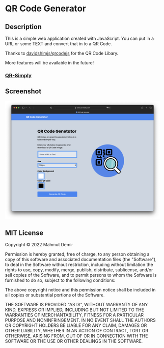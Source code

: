 # QR Code Generator

## Description
This is a simple web application created with JavaScript. You can put in a URL or some TEXT and convert that in to a QR Code. 

Thanks to [davidshimjs/qrcodejs](https://github.com/davidshimjs/qrcodejs) for the QR Code Libary.

More features will be available in the future!

### [QR-Simply](https://qr-simply.com)

## Screenshot
![Alt text](img/screenshot.png?raw=true "qr-simply.com")

## MIT License

Copyright © 2022 Mahmut Demir

Permission is hereby granted, free of charge, to any person obtaining a copy
of this software and associated documentation files (the "Software"), to deal
in the Software without restriction, including without limitation the rights
to use, copy, modify, merge, publish, distribute, sublicense, and/or sell
copies of the Software, and to permit persons to whom the Software is
furnished to do so, subject to the following conditions:

The above copyright notice and this permission notice shall be included in all
copies or substantial portions of the Software.

THE SOFTWARE IS PROVIDED "AS IS", WITHOUT WARRANTY OF ANY KIND, EXPRESS OR
IMPLIED, INCLUDING BUT NOT LIMITED TO THE WARRANTIES OF MERCHANTABILITY,
FITNESS FOR A PARTICULAR PURPOSE AND NONINFRINGEMENT. IN NO EVENT SHALL THE
AUTHORS OR COPYRIGHT HOLDERS BE LIABLE FOR ANY CLAIM, DAMAGES OR OTHER
LIABILITY, WHETHER IN AN ACTION OF CONTRACT, TORT OR OTHERWISE, ARISING FROM,
OUT OF OR IN CONNECTION WITH THE SOFTWARE OR THE USE OR OTHER DEALINGS IN THE
SOFTWARE.
